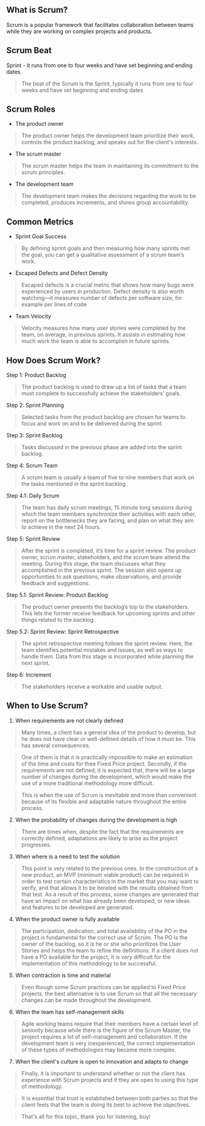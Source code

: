 ## What is Scrum?
Scrum is a popular framework that facilitates collaboration between teams while they are working on complex projects and products.

## Scrum Beat
Sprint - it runs from one to four weeks and have set beginning and ending dates.

>The beat of the Scrum is the Sprint, typically it runs from one to four weeks and have set beginning and ending dates

## Scrum Roles
* The product owner
>The product owner helps the development team prioritize their work, controls the product backlog, and speaks out for the client's interests.

* The scrum master
>The scrum master helps the team in maintaining its commitment to the scrum principles.

* The development team
>The development team makes the decisions regarding the work to be completed, produces increments, and shows group accountability.

## Common Metrics

* Sprint Goal Success
>By defining sprint goals and then measuring how many sprints met the goal, you can get a qualitative assessment of a scrum team’s work.

* Escaped Defects and Defect Density
>Escaped defects is a crucial metric that shows how many bugs were experienced by users in production. 
>Defect density is also worth watching—it measures number of defects per software size, for example per lines of code

* Team Velocity
>Velocity measures how many user stories were completed by the team, on average, in previous sprints. It assists in estimating how much work the team is able to accomplish in future sprints.

## How Does Scrum Work?

Step 1: Product Backlog
>The product backlog is used to draw up a list of tasks that a team must complete to successfully achieve the stakeholders’ goals. 

Step 2: Sprint Planning
>Selected tasks from the product backlog are chosen for teams to focus and work on and to be delivered during the sprint.

Step 3: Sprint Backlog
>Tasks discussed in the previous phase are added into the sprint backlog. 

Step 4: Scrum Team
>A scrum team is usually a team of five to nine members that work on the tasks mentioned in the sprint backlog. 

Step 4.1: Daily Scrum
>The team has daily scrum meetings, 15 minute long sessions during which the team members synchronize their activities with each other, report on the bottlenecks they are facing, and plan on what they aim to achieve in the next 24 hours.

Step 5: Sprint Review
>After the sprint is completed, it’s time for a sprint review. The product owner, scrum master, stakeholders, and the scrum team attend the meeting. During this stage, the team discusses what they accomplished in the previous sprint. The session also opens up opportunities to ask questions, make observations, and provide feedback and suggestions. 

Step 5.1: Sprint Review: Product Backlog
>The product owner presents the backlog’s top to the stakeholders. This lets the former receive feedback for upcoming sprints and other things related to the backlog. 

Step 5.2: Sprint Review: Sprint Retrospective
>The sprint retrospective meeting follows the sprint review. Here, the team identifies potential mistakes and issues, as well as ways to handle them. Data from this stage is incorporated while planning the next sprint.

Step 6: Increment
>The stakeholders receive a workable and usable output. 

## When to Use Scrum?

1. When requirements are not clearly defined

>Many times, a client has a general idea of the product to develop, but he does not have clear or well-defined details of how it must be. This has several consequences.

>One of them is that it is practically impossible to make an estimation of the time and costs for thee Fixed Price project. Secondly, if the requirements are not defined, it is expected that, there will be a large number of changes during the development, which would make the use of a more traditional methodology more difficult.

>This is when the use of Scrum is inevitable and more than convenient because of its flexible and adaptable nature throughout the entire process.

2. When the probability of changes during the development is high

>There are times when, despite the fact that the requirements are correctly defined, adaptations are likely to arise as the project progresses.

3. When where is a need to test the solution

>This point is very related to the previous ones. In the construction of a new product, an MVP (minimum viable product) can be required in order to test certain characteristics in the market that you may want to verify, and that allows it to be iterated with the results obtained from that test.
As a result of this process, some changes are generated that have an impact on what has already been developed, or new ideas and features to be developed are generated.

4. When the product owner is fully available

>The participation, dedication, and total availability of the PO in the project is fundamental for the correct use of Scrum.
The PO is the owner of the backlog, so it is he or she who prioritizes the User Stories and helps the team to refine the definitions.
If a client does not have a PO available for the project, it is very difficult for the implementation of this methodology to be successful.

5. When contraction is time and material
>Even though some Scrum practices can be applied to Fixed Price projects, the best alternative is to use Scrum so that all the necessary changes can be made throughout the development.

6. When the team has self-management skills

>Agile working teams require that their members have a certain level of seniority because while there is the figure of the Scrum Master, the project requires a lot of self-management and collaboration. If the development team is very inexperienced, the correct implementation of these types of methodologies may become more complex.

7. When the client's culture is open to innovation and adapts to change

>Finally, it is important to understand whether or not the client has experience with Scrum projects and if they are open to using this type of methodology.

>It is essential that trust is established between both parties so that the client feels that the team is doing its best to achieve the objectives.

>That's all for this topic, thank you for listening, buy!
